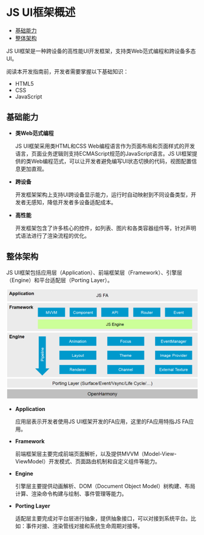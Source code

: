 # JS UI框架概述<a name="ZH-CN_TOPIC_0000001064068634"></a>

-   [基础能力](#section1393616301083)
-   [整体架构](#section105231413161115)

JS UI框架是一种跨设备的高性能UI开发框架，支持类Web范式编程和跨设备多态UI。

阅读本开发指南前，开发者需要掌握以下基础知识：

-   HTML5
-   CSS
-   JavaScript

## 基础能力<a name="section1393616301083"></a>

-   **类Web范式编程**

    JS UI框架采用类HTML和CSS Web编程语言作为页面布局和页面样式的开发语言，页面业务逻辑则支持ECMAScript规范的JavaScript语言。JS UI框架提供的类Web编程范式，可以让开发者避免编写UI状态切换的代码，视图配置信息更加直观。


-   **跨设备**

    开发框架架构上支持UI跨设备显示能力，运行时自动映射到不同设备类型，开发者无感知，降低开发者多设备适配成本。

-   **高性能**

    开发框架包含了许多核心的控件，如列表、图片和各类容器组件等，针对声明式语法进行了渲染流程的优化。


## 整体架构<a name="section105231413161115"></a>

JS UI框架包括应用层（Application）、前端框架层（Framework）、引擎层（Engine）和平台适配层（Porting Layer）。

![](figures/zh-cn_image_0000001110468610.png)

-   **Application**

    应用层表示开发者使用JS UI框架开发的FA应用，这里的FA应用特指JS FA应用。

-   **Framework**

    前端框架层主要完成前端页面解析，以及提供MVVM（Model-View-ViewModel）开发模式、页面路由机制和自定义组件等能力。

-   **Engine**

    引擎层主要提供动画解析、DOM（Document Object Model）树构建、布局计算、渲染命令构建与绘制、事件管理等能力。

-   **Porting Layer**

    适配层主要完成对平台层进行抽象，提供抽象接口，可以对接到系统平台。比如：事件对接、渲染管线对接和系统生命周期对接等。


